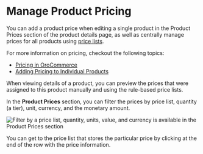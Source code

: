 <a id="view-and-filter-product-prices"></a>

# Manage Product Pricing

You can add a product price when editing a single product in the Product Prices section of the product details page, as well as centrally manage prices for all products using [price lists](../../../../concept-guides/catalog-promotions/pricing/index.md#user-guide-pricing).

For more information on pricing, checkout the following topics:

* [Pricing in OroCommerce](../../../../concept-guides/catalog-promotions/pricing/index.md#user-guide-pricing)
* [Adding Pricing to Individual Products](../../../sales/price-lists/manual.md#user-guide-pricing-price-list-manual-product-details)

When viewing details of a product, you can preview the prices that were assigned to this product manually and using the rule-based price lists.

In the **Product Prices** section, you can filter the prices by price list, quantity (a tier), unit, currency, and the monetary amount.

![Filter by a price list, quantity, units, value, and currency is available in the Product Prices section](user/img/products/products/ProductPriceFilter.png)

You can get to the price list that stores the particular price by clicking <i class="fa fa-eye fa-lg" aria-hidden="true"></i> at the end of the row with the price information.

<!-- fa-bars = fa-navicon -->
<!-- Ic Tiles is used as Set As Default in saved views, and as tiles in display layout options -->
<!-- IcPencil refers to Rename in Commerce and Inline Editing in CRM -->
<!-- Check mark in the square. -->
<!-- SortDesc is also used as drop-down arrow -->
